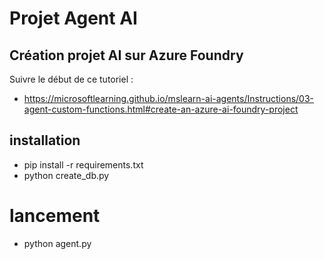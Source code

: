 # Projet Agent AI

## Création projet AI sur Azure Foundry 
Suivre le début de ce tutoriel : 
- https://microsoftlearning.github.io/mslearn-ai-agents/Instructions/03-agent-custom-functions.html#create-an-azure-ai-foundry-project

## installation 
- pip install -r requirements.txt
- python create_db.py

# lancement 
- python agent.py

